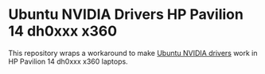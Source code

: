 # Ubuntu NVIDIA Drivers HP Pavilion 14 dh0xxx x360

This repository wraps a workaround to make [Ubuntu NVIDIA drivers](https://documentation.ubuntu.com/server/how-to/graphics/install-nvidia-drivers/) work in HP Pavilion 14 dh0xxx x360 laptops. 